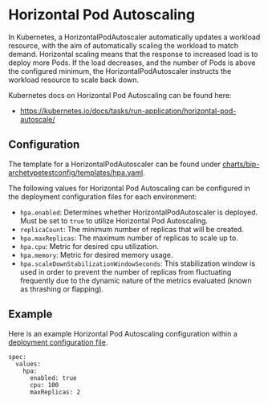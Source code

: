 # Horizontal Pod Autoscaling

In Kubernetes, a HorizontalPodAutoscaler automatically updates a workload resource, with the aim of automatically scaling the workload to match demand.
Horizontal scaling means that the response to increased load is to deploy more Pods.
If the load decreases, and the number of Pods is above the configured minimum, the HorizontalPodAutoscaler instructs the workload resource to scale back down.

Kubernetes docs on Horizontal Pod Autoscaling can be found here:
* https://kubernetes.io/docs/tasks/run-application/horizontal-pod-autoscale/

## Configuration
The template for a HorizontalPodAutoscaler can be found under [charts/bip-archetypetestconfig/templates/hpa.yaml](../charts/bip-archetypetestconfig/templates/hpa.yaml).

The following values for Horizontal Pod Autoscaling can be configured in the deployment configuration files for each environment:
* `hpa.enabled`: Determines whether HorizontalPodAutoscaler is deployed. Must be set to `true` to utilize Horizontal Pod Autoscaling.
* `replicaCount`: The minimum number of replicas that will be created.
* `hpa.maxReplicas`: The maximum number of replicas to scale up to.
* `hpa.cpu`: Metric for desired cpu utilization.
* `hpa.memory`: Metric for desired memory usage.
* `hpa.scaleDownStabilizationWindowSeconds`: This stabilization window is used in order to prevent the number of replicas from fluctuating frequently due to the dynamic nature of the metrics evaluated (known as thrashing or flapping).

## Example
Here is an example Horizontal Pod Autoscaling configuration within a [deployment configuration file](../deployment-config/dev/dev/bip-archetypetestconfig-dev.yaml).

```
spec:
  values:
    hpa:
      enabled: true
      cpu: 100
      maxReplicas: 2
```